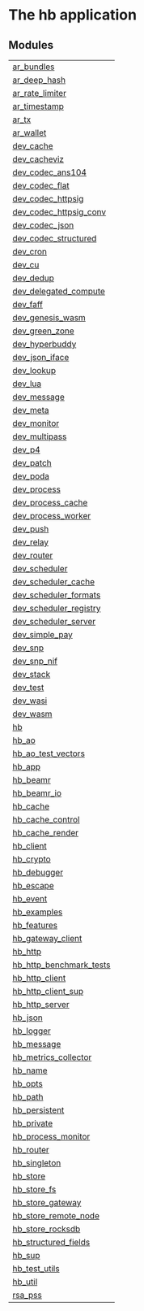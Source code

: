 

# The hb application


## Modules


<table width="100%" border="0" summary="list of modules">
<tr><td><a href="ar_bundles.md" class="module">ar_bundles</a></td></tr>
<tr><td><a href="ar_deep_hash.md" class="module">ar_deep_hash</a></td></tr>
<tr><td><a href="ar_rate_limiter.md" class="module">ar_rate_limiter</a></td></tr>
<tr><td><a href="ar_timestamp.md" class="module">ar_timestamp</a></td></tr>
<tr><td><a href="ar_tx.md" class="module">ar_tx</a></td></tr>
<tr><td><a href="ar_wallet.md" class="module">ar_wallet</a></td></tr>
<tr><td><a href="dev_cache.md" class="module">dev_cache</a></td></tr>
<tr><td><a href="dev_cacheviz.md" class="module">dev_cacheviz</a></td></tr>
<tr><td><a href="dev_codec_ans104.md" class="module">dev_codec_ans104</a></td></tr>
<tr><td><a href="dev_codec_flat.md" class="module">dev_codec_flat</a></td></tr>
<tr><td><a href="dev_codec_httpsig.md" class="module">dev_codec_httpsig</a></td></tr>
<tr><td><a href="dev_codec_httpsig_conv.md" class="module">dev_codec_httpsig_conv</a></td></tr>
<tr><td><a href="dev_codec_json.md" class="module">dev_codec_json</a></td></tr>
<tr><td><a href="dev_codec_structured.md" class="module">dev_codec_structured</a></td></tr>
<tr><td><a href="dev_cron.md" class="module">dev_cron</a></td></tr>
<tr><td><a href="dev_cu.md" class="module">dev_cu</a></td></tr>
<tr><td><a href="dev_dedup.md" class="module">dev_dedup</a></td></tr>
<tr><td><a href="dev_delegated_compute.md" class="module">dev_delegated_compute</a></td></tr>
<tr><td><a href="dev_faff.md" class="module">dev_faff</a></td></tr>
<tr><td><a href="dev_genesis_wasm.md" class="module">dev_genesis_wasm</a></td></tr>
<tr><td><a href="dev_green_zone.md" class="module">dev_green_zone</a></td></tr>
<tr><td><a href="dev_hyperbuddy.md" class="module">dev_hyperbuddy</a></td></tr>
<tr><td><a href="dev_json_iface.md" class="module">dev_json_iface</a></td></tr>
<tr><td><a href="dev_lookup.md" class="module">dev_lookup</a></td></tr>
<tr><td><a href="dev_lua.md" class="module">dev_lua</a></td></tr>
<tr><td><a href="dev_message.md" class="module">dev_message</a></td></tr>
<tr><td><a href="dev_meta.md" class="module">dev_meta</a></td></tr>
<tr><td><a href="dev_monitor.md" class="module">dev_monitor</a></td></tr>
<tr><td><a href="dev_multipass.md" class="module">dev_multipass</a></td></tr>
<tr><td><a href="dev_p4.md" class="module">dev_p4</a></td></tr>
<tr><td><a href="dev_patch.md" class="module">dev_patch</a></td></tr>
<tr><td><a href="dev_poda.md" class="module">dev_poda</a></td></tr>
<tr><td><a href="dev_process.md" class="module">dev_process</a></td></tr>
<tr><td><a href="dev_process_cache.md" class="module">dev_process_cache</a></td></tr>
<tr><td><a href="dev_process_worker.md" class="module">dev_process_worker</a></td></tr>
<tr><td><a href="dev_push.md" class="module">dev_push</a></td></tr>
<tr><td><a href="dev_relay.md" class="module">dev_relay</a></td></tr>
<tr><td><a href="dev_router.md" class="module">dev_router</a></td></tr>
<tr><td><a href="dev_scheduler.md" class="module">dev_scheduler</a></td></tr>
<tr><td><a href="dev_scheduler_cache.md" class="module">dev_scheduler_cache</a></td></tr>
<tr><td><a href="dev_scheduler_formats.md" class="module">dev_scheduler_formats</a></td></tr>
<tr><td><a href="dev_scheduler_registry.md" class="module">dev_scheduler_registry</a></td></tr>
<tr><td><a href="dev_scheduler_server.md" class="module">dev_scheduler_server</a></td></tr>
<tr><td><a href="dev_simple_pay.md" class="module">dev_simple_pay</a></td></tr>
<tr><td><a href="dev_snp.md" class="module">dev_snp</a></td></tr>
<tr><td><a href="dev_snp_nif.md" class="module">dev_snp_nif</a></td></tr>
<tr><td><a href="dev_stack.md" class="module">dev_stack</a></td></tr>
<tr><td><a href="dev_test.md" class="module">dev_test</a></td></tr>
<tr><td><a href="dev_wasi.md" class="module">dev_wasi</a></td></tr>
<tr><td><a href="dev_wasm.md" class="module">dev_wasm</a></td></tr>
<tr><td><a href="hb.md" class="module">hb</a></td></tr>
<tr><td><a href="hb_ao.md" class="module">hb_ao</a></td></tr>
<tr><td><a href="hb_ao_test_vectors.md" class="module">hb_ao_test_vectors</a></td></tr>
<tr><td><a href="hb_app.md" class="module">hb_app</a></td></tr>
<tr><td><a href="hb_beamr.md" class="module">hb_beamr</a></td></tr>
<tr><td><a href="hb_beamr_io.md" class="module">hb_beamr_io</a></td></tr>
<tr><td><a href="hb_cache.md" class="module">hb_cache</a></td></tr>
<tr><td><a href="hb_cache_control.md" class="module">hb_cache_control</a></td></tr>
<tr><td><a href="hb_cache_render.md" class="module">hb_cache_render</a></td></tr>
<tr><td><a href="hb_client.md" class="module">hb_client</a></td></tr>
<tr><td><a href="hb_crypto.md" class="module">hb_crypto</a></td></tr>
<tr><td><a href="hb_debugger.md" class="module">hb_debugger</a></td></tr>
<tr><td><a href="hb_escape.md" class="module">hb_escape</a></td></tr>
<tr><td><a href="hb_event.md" class="module">hb_event</a></td></tr>
<tr><td><a href="hb_examples.md" class="module">hb_examples</a></td></tr>
<tr><td><a href="hb_features.md" class="module">hb_features</a></td></tr>
<tr><td><a href="hb_gateway_client.md" class="module">hb_gateway_client</a></td></tr>
<tr><td><a href="hb_http.md" class="module">hb_http</a></td></tr>
<tr><td><a href="hb_http_benchmark_tests.md" class="module">hb_http_benchmark_tests</a></td></tr>
<tr><td><a href="hb_http_client.md" class="module">hb_http_client</a></td></tr>
<tr><td><a href="hb_http_client_sup.md" class="module">hb_http_client_sup</a></td></tr>
<tr><td><a href="hb_http_server.md" class="module">hb_http_server</a></td></tr>
<tr><td><a href="hb_json.md" class="module">hb_json</a></td></tr>
<tr><td><a href="hb_logger.md" class="module">hb_logger</a></td></tr>
<tr><td><a href="hb_message.md" class="module">hb_message</a></td></tr>
<tr><td><a href="hb_metrics_collector.md" class="module">hb_metrics_collector</a></td></tr>
<tr><td><a href="hb_name.md" class="module">hb_name</a></td></tr>
<tr><td><a href="hb_opts.md" class="module">hb_opts</a></td></tr>
<tr><td><a href="hb_path.md" class="module">hb_path</a></td></tr>
<tr><td><a href="hb_persistent.md" class="module">hb_persistent</a></td></tr>
<tr><td><a href="hb_private.md" class="module">hb_private</a></td></tr>
<tr><td><a href="hb_process_monitor.md" class="module">hb_process_monitor</a></td></tr>
<tr><td><a href="hb_router.md" class="module">hb_router</a></td></tr>
<tr><td><a href="hb_singleton.md" class="module">hb_singleton</a></td></tr>
<tr><td><a href="hb_store.md" class="module">hb_store</a></td></tr>
<tr><td><a href="hb_store_fs.md" class="module">hb_store_fs</a></td></tr>
<tr><td><a href="hb_store_gateway.md" class="module">hb_store_gateway</a></td></tr>
<tr><td><a href="hb_store_remote_node.md" class="module">hb_store_remote_node</a></td></tr>
<tr><td><a href="hb_store_rocksdb.md" class="module">hb_store_rocksdb</a></td></tr>
<tr><td><a href="hb_structured_fields.md" class="module">hb_structured_fields</a></td></tr>
<tr><td><a href="hb_sup.md" class="module">hb_sup</a></td></tr>
<tr><td><a href="hb_test_utils.md" class="module">hb_test_utils</a></td></tr>
<tr><td><a href="hb_util.md" class="module">hb_util</a></td></tr>
<tr><td><a href="rsa_pss.md" class="module">rsa_pss</a></td></tr></table>

